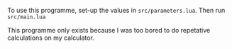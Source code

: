 To use this programme, set-up the values in `src/parameters.lua`. Then run `src/main.lua`

This programme only exists because I was too bored to do repetative calculations on my calculator.